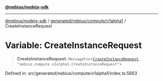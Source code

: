 [**@nebius/nodejs-sdk**](../../../../../README.md)

***

[@nebius/nodejs-sdk](../../../../../README.md) / [generated/nebius/compute/v1alpha1](../README.md) / CreateInstanceRequest

# Variable: CreateInstanceRequest

> **CreateInstanceRequest**: `MessageFns`\<[`CreateInstanceRequest`](../interfaces/CreateInstanceRequest.md), `"nebius.compute.v1alpha1.CreateInstanceRequest"`\>

Defined in: src/generated/nebius/compute/v1alpha1/index.ts:5663
